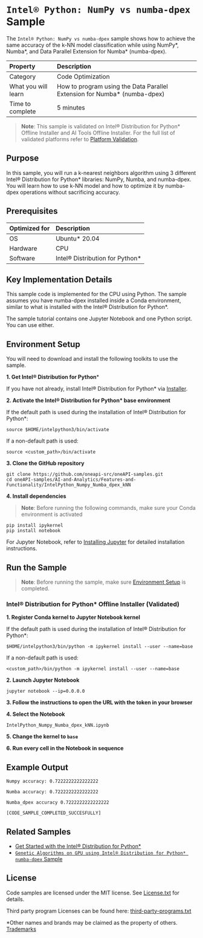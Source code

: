 # `Intel® Python: NumPy vs numba-dpex` Sample

The `Intel® Python: NumPy vs numba-dpex` sample shows how to achieve the same accuracy of the k-NN model classification while using NumPy*, Numba*, and Data Parallel Extension for Numba* (numba-dpex).

| Property                | Description
| :---                    | :---
| Category                | Code Optimization
| What you will learn     | How to program using the Data Parallel Extension for Numba* (numba-dpex)
| Time to complete        | 5 minutes

>**Note**: This sample is validated on Intel® Distribution for Python* Offline Installer and AI Tools Offline Installer. For the full list of validated platforms refer to [Platform Validation](https://github.com/oneapi-src/oneAPI-samples/tree/master?tab=readme-ov-file#platform-validation).

## Purpose

In this sample, you will run a k-nearest neighbors algorithm using 3 different Intel® Distribution for Python* libraries: NumPy, Numba, and numba-dpex. You will learn how to use k-NN model and how to optimize it by numba-dpex operations without sacrificing accuracy.

## Prerequisites

| Optimized for           | Description
|:---                     |:---
| OS                      | Ubuntu* 20.04
| Hardware                | CPU
| Software                | Intel® Distribution for Python*

## Key Implementation Details

This sample code is implemented for the CPU using Python. The sample assumes you have numba-dpex installed inside a Conda environment, similar to what is installed with the Intel® Distribution for Python*.

The sample tutorial contains one Jupyter Notebook and one Python script. You can use either.

## Environment Setup
You will need to download and install the following toolkits to use the sample.
<!-- Use numbered steps instead of subheadings -->

**1. Get Intel® Distribution for Python***

If you have not already, install Intel® Distribution for Python* via [Installer](https://www.intel.com/content/www/us/en/developer/tools/oneapi/distribution-python-download.html?operatingsystem=linux&linux-install-type=offline).

**2. Activate the Intel® Distribution for Python\* base environment**
<!-- this step is from AI Tools GSG, please don't modify unless GSG is updated -->
If the default path is used during the installation of Intel® Distribution for Python*:
```
source $HOME/intelpython3/bin/activate
```
If a non-default path is used:
```
source <custom_path>/bin/activate
```

**3. Clone the GitHub repository**
<!-- for oneapi-samples: git clone https://github.com/oneapi-src/oneAPI-samples.git
cd oneAPI-samples/AI-and-Analytics/<samples-folder>/<individual-sample-folder> -->
<!-- for migrated samples - provide git clone command for individual repo and cd to sample dir --> 
``` 
git clone https://github.com/oneapi-src/oneAPI-samples.git
cd oneAPI-samples/AI-and-Analytics/Features-and-Functionality/IntelPython_Numpy_Numba_dpex_kNN
```

**4. Install dependencies**
<!-- It is required to have requirement.txt file in sample dir. It should list additional libraries, such as matplotlib, ipykernel etc. -->
>**Note**: Before running the following commands, make sure your Conda environment is activated

```
pip install ipykernel
pip install notebook
``` 
For Jupyter Notebook, refer to [Installing Jupyter](https://jupyter.org/install) for detailed installation instructions.

## Run the Sample
>**Note**: Before running the sample, make sure [Environment Setup](https://github.com/oneapi-src/oneAPI-samples/tree/master/AI-and-Analytics/Features-and-Functionality/IntelPython_Numpy_Numba_dpex_kNN#environment-setup) is completed.

### Intel® Distribution for Python* Offline Installer (Validated)

**1. Register Conda kernel to Jupyter Notebook kernel**

If the default path is used during the installation of Intel® Distribution for Python*:
```
$HOME/intelpython3/bin/python -m ipykernel install --user --name=base
```
If a non-default path is used:
```
<custom_path>/bin/python -m ipykernel install --user --name=base
```
**2. Launch Jupyter Notebook** 
<!-- add other flags to jupyter notebook command if needed, such as port 8888 or allow-root -->
```
jupyter notebook --ip=0.0.0.0
```
**3. Follow the instructions to open the URL with the token in your browser**

**4. Select the Notebook**
<!-- add sample file name -->
```
IntelPython_Numpy_Numba_dpex_kNN.ipynb
```
**5. Change the kernel to `base`**
  <!-- specify relevant kernel name(s), for example `pytorch` -->
**6. Run every cell in the Notebook in sequence**

## Example Output

```
Numpy accuracy: 0.7222222222222222

Numba accuracy: 0.7222222222222222

Numba_dpex accuracy 0.7222222222222222

[CODE_SAMPLE_COMPLETED_SUCCESFULLY]
```

## Related Samples

* [Get Started with the Intel® Distribution for Python*](https://www.intel.com/content/www/us/en/developer/articles/technical/get-started-with-intel-distribution-for-python.html)
* [`Genetic Algorithms on GPU using Intel® Distribution for Python* numba-dpex` Sample](https://github.com/oneapi-src/AI-and-Analytics/Features-and-Functionality/IntelPython_GPU_numba-dpex_Genetic_Algorithm/README.md)
## License

Code samples are licensed under the MIT license. See
[License.txt](https://github.com/oneapi-src/oneAPI-samples/blob/master/License.txt)
for details.

Third party program Licenses can be found here:
[third-party-programs.txt](https://github.com/oneapi-src/oneAPI-samples/blob/master/third-party-programs.txt)

*Other names and brands may be claimed as the property of others. [Trademarks](https://www.intel.com/content/www/us/en/legal/trademarks.html)
